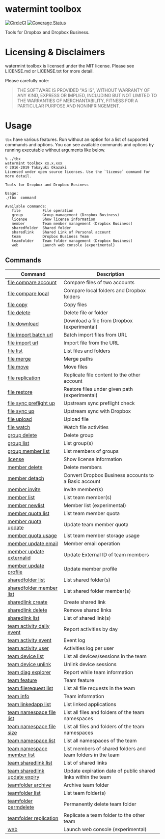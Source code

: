# watermint toolbox

[![CircleCI](https://circleci.com/gh/watermint/toolbox.svg?style=shield)](https://circleci.com/gh/watermint/toolbox)
[![Coverage Status](https://coveralls.io/repos/github/watermint/toolbox/badge.svg)](https://coveralls.io/github/watermint/toolbox)

Tools for Dropbox and Dropbox Business.

# Licensing & Disclaimers

watermint toolbox is licensed under the MIT license.
Please see LICENSE.md or LICENSE.txt for more detail.

Please carefully note:

> THE SOFTWARE IS PROVIDED "AS IS", WITHOUT WARRANTY OF ANY KIND, EXPRESS OR
IMPLIED, INCLUDING BUT NOT LIMITED TO THE WARRANTIES OF MERCHANTABILITY,
FITNESS FOR A PARTICULAR PURPOSE AND NONINFRINGEMENT.

# Usage

`tbx` have various features. Run without an option for a list of supported commands and options.
You can see available commands and options by running executable without arguments like below.

```
% ./tbx
watermint toolbox xx.x.xxx
© 2016-2019 Takayuki Okazaki
Licensed under open source licenses. Use the `license` command for more detail.

Tools for Dropbox and Dropbox Business

Usage:
./tbx  command

Available commands:
   file          File operation
   group         Group management (Dropbox Business)
   license       Show license information
   member        Team member management (Dropbox Business)
   sharedfolder  Shared folder
   sharedlink    Shared Link of Personal account
   team          Dropbox Business Team
   teamfolder    Team folder management (Dropbox Business)
   web           Launch web console (experimental)
```

## Commands

| Command                                                                         | Description                                                   |
|---------------------------------------------------------------------------------|---------------------------------------------------------------|
| [file compare account](doc/generated/file-compare-account.md)                   | Compare files of two accounts                                 |
| [file compare local](doc/generated/file-compare-local.md)                       | Compare local folders and Dropbox folders                     |
| [file copy](doc/generated/file-copy.md)                                         | Copy files                                                    |
| [file delete](doc/generated/file-delete.md)                                     | Delete file or folder                                         |
| [file download](doc/generated/file-download.md)                                 | Download a file from Dropbox (experimental)                   |
| [file import batch url](doc/generated/file-import-batch-url.md)                 | Batch import files from URL                                   |
| [file import url](doc/generated/file-import-url.md)                             | Import file from the URL                                      |
| [file list](doc/generated/file-list.md)                                         | List files and folders                                        |
| [file merge](doc/generated/file-merge.md)                                       | Merge paths                                                   |
| [file move](doc/generated/file-move.md)                                         | Move files                                                    |
| [file replication](doc/generated/file-replication.md)                           | Replicate file content to the other account                   |
| [file restore](doc/generated/file-restore.md)                                   | Restore files under given path (experimental)                 |
| [file sync preflight up](doc/generated/file-sync-preflight-up.md)               | Upstream sync preflight check                                 |
| [file sync up](doc/generated/file-sync-up.md)                                   | Upstream sync with Dropbox                                    |
| [file upload](doc/generated/file-upload.md)                                     | Upload file                                                   |
| [file watch](doc/generated/file-watch.md)                                       | Watch file activities                                         |
| [group delete](doc/generated/group-delete.md)                                   | Delete group                                                  |
| [group list](doc/generated/group-list.md)                                       | List group(s)                                                 |
| [group member list](doc/generated/group-member-list.md)                         | List members of groups                                        |
| [license](doc/generated/license.md)                                             | Show license information                                      |
| [member delete](doc/generated/member-delete.md)                                 | Delete members                                                |
| [member detach](doc/generated/member-detach.md)                                 | Convert Dropbox Business accounts to a Basic account          |
| [member invite](doc/generated/member-invite.md)                                 | Invite member(s)                                              |
| [member list](doc/generated/member-list.md)                                     | List team member(s)                                           |
| [member newlist](doc/generated/member-newlist.md)                               | Member list (experimental)                                    |
| [member quota list](doc/generated/member-quota-list.md)                         | List team member quota                                        |
| [member quota update](doc/generated/member-quota-update.md)                     | Update team member quota                                      |
| [member quota usage](doc/generated/member-quota-usage.md)                       | List team member storage usage                                |
| [member update email](doc/generated/member-update-email.md)                     | Member email operation                                        |
| [member update externalid](doc/generated/member-update-externalid.md)           | Update External ID of team members                            |
| [member update profile](doc/generated/member-update-profile.md)                 | Update member profile                                         |
| [sharedfolder list](doc/generated/sharedfolder-list.md)                         | List shared folder(s)                                         |
| [sharedfolder member list](doc/generated/sharedfolder-member-list.md)           | List shared folder member(s)                                  |
| [sharedlink create](doc/generated/sharedlink-create.md)                         | Create shared link                                            |
| [sharedlink delete](doc/generated/sharedlink-delete.md)                         | Remove shared links                                           |
| [sharedlink list](doc/generated/sharedlink-list.md)                             | List of shared link(s)                                        |
| [team activity daily event](doc/generated/team-activity-daily-event.md)         | Report activities by day                                      |
| [team activity event](doc/generated/team-activity-event.md)                     | Event log                                                     |
| [team activity user](doc/generated/team-activity-user.md)                       | Activities log per user                                       |
| [team device list](doc/generated/team-device-list.md)                           | List all devices/sessions in the team                         |
| [team device unlink](doc/generated/team-device-unlink.md)                       | Unlink device sessions                                        |
| [team diag explorer](doc/generated/team-diag-explorer.md)                       | Report while team information                                 |
| [team feature](doc/generated/team-feature.md)                                   | Team feature                                                  |
| [team filerequest list](doc/generated/team-filerequest-list.md)                 | List all file requests in the team                            |
| [team info](doc/generated/team-info.md)                                         | Team information                                              |
| [team linkedapp list](doc/generated/team-linkedapp-list.md)                     | List linked applications                                      |
| [team namespace file list](doc/generated/team-namespace-file-list.md)           | List all files and folders of the team namespaces             |
| [team namespace file size](doc/generated/team-namespace-file-size.md)           | List all files and folders of the team namespaces             |
| [team namespace list](doc/generated/team-namespace-list.md)                     | List all namespaces of the team                               |
| [team namespace member list](doc/generated/team-namespace-member-list.md)       | List members of shared folders and team folders in the team   |
| [team sharedlink list](doc/generated/team-sharedlink-list.md)                   | List of shared links                                          |
| [team sharedlink update expiry](doc/generated/team-sharedlink-update-expiry.md) | Update expiration date of public shared links within the team |
| [teamfolder archive](doc/generated/teamfolder-archive.md)                       | Archive team folder                                           |
| [teamfolder list](doc/generated/teamfolder-list.md)                             | List team folder(s)                                           |
| [teamfolder permdelete](doc/generated/teamfolder-permdelete.md)                 | Permanently delete team folder                                |
| [teamfolder replication](doc/generated/teamfolder-replication.md)               | Replicate a team folder to the other team                     |
| [web](doc/generated/web.md)                                                     | Launch web console (experimental)                             |

